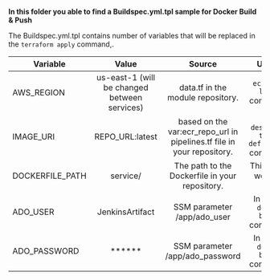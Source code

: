 **In this folder you able to find a Buildspec.yml.tpl sample for Docker Build & Push**

The Buildspec.yml.tpl contains number of variables that will be replaced in the ```terraform apply``` command,.

| Variable  | Value | Source | Usage | 
| --------- |:-------------:| :-------------:| :----------:|
| AWS_REGION | us-east-1 (will be changed between services)| data.tf in the module repository. | ```ecr get-login``` command. |
| IMAGE_URI | REPO_URL:latest | based on the var:ecr_repo_url in pipelines.tf file in your repository. | ```ecs describe-task-definition``` command. | 
| DOCKERFILE_PATH | service/ | The path to the Dockerfile in your repository. | This is the working dir. |
| ADO_USER | JenkinsArtifact | SSM parameter /app/ado_user | In use in ```docker build``` command. |
| ADO_PASSWORD | ****** | SSM parameter /app/ado_password | In use in ```docker build``` command. |